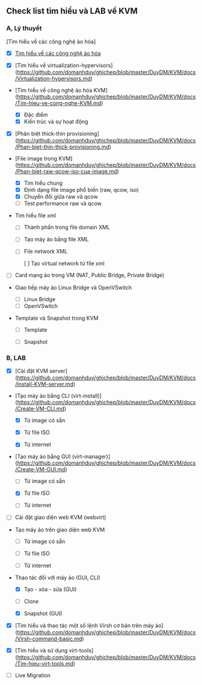 ## Check list tìm hiểu và LAB về KVM

### A, Lý thuyết

[Tìm hiểu về các công nghệ ảo hóa]
- [x] [Tìm hiểu về các công nghệ ảo hóa](https://github.com/domanhduy/ghichep/blob/master/DuyDM/KVM/docs/Create-VM-CLI.md)

- [x] [Tìm hiểu về virtualization-hypervisors] (https://github.com/domanhduy/ghichep/blob/master/DuyDM/KVM/docs/Virtualization-hypervisors.md)

- [Tìm hiểu về công nghệ ảo hóa KVM] (https://github.com/domanhduy/ghichep/blob/master/DuyDM/KVM/docs/Tim-hieu-ve-cong-nghe-KVM.md)

	+ [x] Đặc điểm
	+ [x] Kiến trúc và sự hoạt động

- [x] [Phân biệt thick-thin provisioning] (https://github.com/domanhduy/ghichep/blob/master/DuyDM/KVM/docs/Phan-biet-thin-thick-provisioning.md)

- [File image trong KVM] (https://github.com/domanhduy/ghichep/blob/master/DuyDM/KVM/docs/Phan-biet-raw-qcow-iso-cua-image.md)
	+ [x] Tìm hiểu chung
	+ [x] Định dạng file image phổ biến (raw, qcow, iso)
	+ [x] Chuyển đổi giữa raw và qcow
	+ [ ] Test performance raw và qcow
	
- Tìm hiểu file xml

	+ [ ] Thành phần trong file domain XML
	+ [ ] Tạo máy ảo bằng file XML
	+ [ ] File network XML
	
		[ ] Tạo virtual network từ file xml
		
- [ ] Card mạng ảo trong VM (NAT, Public Bridge, Private Bridge)

- Giao tiếp máy ảo Linux Bridge và OpenVSwitch

	+ [ ] Linux Bridge
	+ [ ] OpenVSwitch
	
- Template và Snapshot trong KVM

	+ [ ] Template
	+ [ ] Snapshot
	

	
### B, LAB
	
- [x] [Cài đặt KVM server] (https://github.com/domanhduy/ghichep/blob/master/DuyDM/KVM/docs/Install-KVM-server.md)

- [Tạo máy ảo bằng CLI (virt-install)] (https://github.com/domanhduy/ghichep/blob/master/DuyDM/KVM/docs/Create-VM-CLI.md)

	+ [x] Từ image có sẵn
	
	+ [x] Từ file ISO
	
	+ [x] Từ internet

- [Tạo máy ảo bằng GUI (virt-manager)] (https://github.com/domanhduy/ghichep/blob/master/DuyDM/KVM/docs/Create-VM-GUI.md)

	+ [ ] Từ image có sẵn
	
	+ [x] Từ file ISO
	
	+ [ ] Từ internet
	
- [ ] Cài đặt giao diện web KVM (webvirt)

- Tạo máy ảo trên giao diện web KVM

	+ [ ] Từ image có sẵn
	
	+ [ ] Từ file ISO
	
	+ [ ] Từ internet

- Thao tác đối với máy ảo (GUI, CLI)

	+ [x] Tạo - xóa - sửa (GUI)
	
	+ [ ] Clone
	
	+ [x] Snapshot (GUI)

- [x] [Tìm hiểu và thao tác một số lệnh Virsh cơ bản trên máy ảo] (https://github.com/domanhduy/ghichep/blob/master/DuyDM/KVM/docs/Virsh-command-basic.md)

- [x] [Tìm hiểu và sử dụng virt-tools] (https://github.com/domanhduy/ghichep/blob/master/DuyDM/KVM/docs/Tim-hieu-virt-tools.md)

- [ ] Live Migration









